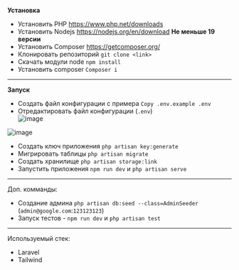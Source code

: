 **Установка**
- Установить PHP <a>https://www.php.net/downloads</a>
- Установить Nodejs <a>https://nodejs.org/en/download</a> **Не меньше 19 версии**
- Установить Composer <a>https://getcomposer.org/</a>
- Клонировать репозиторий `git clone <link>`
- Скачать модули node `npm install`
- Установить composer `Composer i`
---
**Запуск**
- Создать файл конфигурации с примера `Copy .env.example .env` <br>
- Отредактировать файл конфигурации (`.env`) <br>
![image](https://github.com/user-attachments/assets/3de0c670-5f9c-4c5b-a5a7-2c807541b661)

![image](https://github.com/user-attachments/assets/883072c4-abf2-488c-a68e-526e89c7b1a4)


- Создать ключ приложения `php artisan key:generate`
- Мигрировать таблицы `php artisan migrate`
- Создать хранилище `php artisan storage:link`
- Запустить приложения `npm run dev` и `php artisan serve`
---
Доп. комманды: 
- Создание админа `php artisan db:seed --class=AdminSeeder` (`admin@google.com`:`123123123`)
- Запуск тестов - `npm run dev` и `php artisan test`
--- 
Используемый стек: 
* Laravel
* Tailwind

